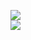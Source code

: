 [![](https://img.shields.io/badge/Made%20With-Github%20Spray-lightgrey.svg?style=for-the-badge&logo=github)](https://github.com/Annihil/github-spray#4296)  
[![](https://i.imgur.com/2DrTn0Z.gif)](https://github.com/Annihil/github-spray)